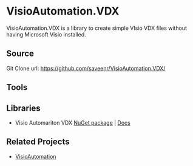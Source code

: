 # VisioAutomation.VDX

VisioAutomation.VDX is a library to create simple VIsio VDX files without having Microsoft Visio installed.

## Source

Git Clone url: https://github.com/saveenr/VisioAutomation.VDX/

## Tools

## Libraries
* Visio Automariton VDX [NuGet package](http://www.nuget.org/packages/VisioAutomation.VDX/) | [Docs](http://1drv.ms/18lQ7o5)

## Related Projects
* [VisioAutomation](https://github.com/saveenr/VisioAutomation)
